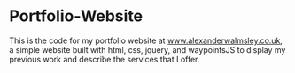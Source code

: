 # Portfolio-Website

This is the code for my portfolio website at www.alexanderwalmsley.co.uk, a simple website built with html, css, jquery, and  waypointsJS to display my previous work and describe the services that I offer.

